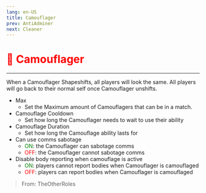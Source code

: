 ```yaml
---
lang: en-US
title: Camouflager
prev: AntiAdminer
next: Cleaner
---
```


# <font color="red">🦎 <b>Camouflager</b></font> <Badge text="Support" type="tip" vertical="middle"/>
---

When a Camouflager Shapeshifts, all players will look the same. All players will go back to their normal self once Camouflager unshifts. 
* Max
  * Set the Maximum amount of Camouflagers that can be in a match.
* Camouflage Cooldown
  * Set how long the Camouflager needs to wait to use their ability
* Camouflage Duration
  * Set how long the Camouflage ability lasts for
* Can use comms sabotage
  * <font color=green>ON</font>: the Camouflager can sabotage comms
  * <font color=red>OFF</font>: the Camouflager cannot sabotage comms
* Disable body reporting when camouflage is active
  * <font color=green>ON</font>: players cannot report bodies when Camouflager is camouflaged
  * <font color=red>OFF</font>: players can report bodies when Camouflager is camouflaged


> From: TheOtherRoles
